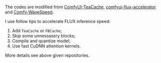 The codes are modified from [ComfyUI-TeaCache](https://github.com/welltop-cn/ComfyUI-TeaCache), [comfyui-flux-accelerator](https://github.com/discus0434/comfyui-flux-accelerator) and [Comfy-WaveSpeed](https://github.com/chengzeyi/Comfy-WaveSpeed).

I use follow tips to accelerate FLUX inference speed:

1. Add `TeaCache` or `FBCache`;
2. Skip some unnessasery blocks;
3. Compile and quantize model;
4. Use fast CuDNN attention kernels.

More details see above given repositories.
